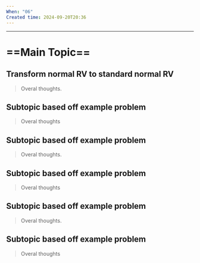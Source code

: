 ```yaml
---
When: "06"
Created time: 2024-09-20T20:36
---
```

---
# ==Main Topic==
## Transform normal RV to standard normal RV

> Overal thoughts.
## Subtopic based off example problem

> Overal thoughts
## Subtopic based off example problem

> Overal thoughts.
## Subtopic based off example problem

> Overal thoughts
## Subtopic based off example problem

> Overal thoughts.
## Subtopic based off example problem

> Overal thoughts